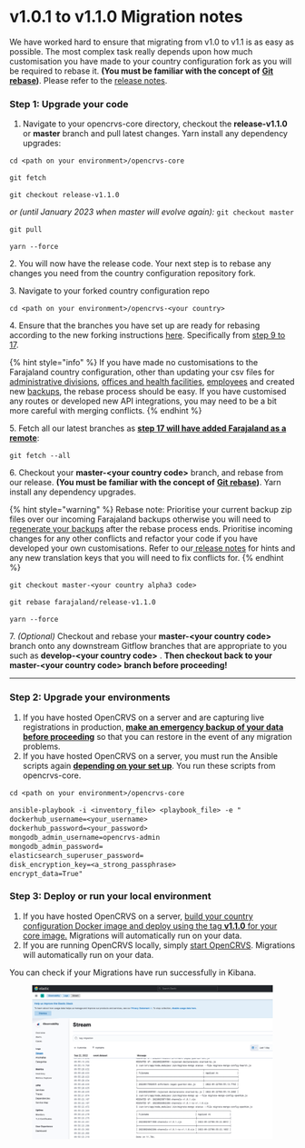 # v1.0.1 to v1.1.0 Migration notes

We have worked hard to ensure that migrating from v1.0 to v1.1 is as easy as possible.  The most complex task really depends upon how much customisation you have made to your country configuration fork as you will be required to rebase it.  **(You must be familiar with the concept of** [**Git rebase**](https://www.atlassian.com/git/tutorials/rewriting-history/git-rebase)**)**. Please refer to the [release notes](v1.1.0-stable-release-notes.md).



### Step 1: Upgrade your code

1. Navigate to your opencrvs-core directory, checkout the **release-v1.1.0** or **master** branch and pull latest changes.  Yarn install any dependency upgrades:

```
cd <path on your environment>/opencrvs-core
```

```
git fetch
```

```
git checkout release-v1.1.0
```

_or (until January 2023 when master will evolve again):_ `git checkout master`

```
git pull
```

```
yarn --force
```

2\. You will now have the release code.  Your next step is to rebase any changes you need from the country configuration repository fork.

3\. Navigate to your forked country configuration repo

```
cd <path on your environment>/opencrvs-<your country>
```

4\. Ensure that the branches you have set up are ready for rebasing according to the new forking instructions [here](../../setup/3.-installation/3.2-set-up-your-own-country-configuration/3.2.1-fork-your-own-country-configuration-repository.md).  Specifically from [step 9 to 17](../../setup/3.-installation/3.2-set-up-your-own-country-configuration/3.2.1-fork-your-own-country-configuration-repository.md).

{% hint style="info" %}
If you have made no customisations to the Farajaland country configuration, other than updating your csv files for [administrative divisions](../../setup/3.-installation/3.2-set-up-your-own-country-configuration/3.2.2-set-up-administrative-address-divisions/), [offices and health facilities](../../setup/3.-installation/3.2-set-up-your-own-country-configuration/3.2.4-set-up-employees-for-testing-or-production/3.2.3.2-prepare-source-file-for-production-employees.md), [employees](../../setup/3.-installation/3.2-set-up-your-own-country-configuration/3.2.4-set-up-employees-for-testing-or-production/) and created new [backups](../../setup/3.-installation/3.2-set-up-your-own-country-configuration/3.2.6-create-factory-reset-backups-for-development.md), the rebase process should be easy.  If you have customised any routes or developed new API integrations, you may need to be a bit more careful with merging conflicts.
{% endhint %}

5\. Fetch all our latest branches as [**step 17 will have added Farajaland as a remote**](../../setup/3.-installation/3.2-set-up-your-own-country-configuration/3.2.1-fork-your-own-country-configuration-repository.md):

```
git fetch --all
```

6\. Checkout your **master-\<your country code>** branch, and rebase from our release. **(You must be familiar with the concept of** [**Git rebase**](https://www.atlassian.com/git/tutorials/rewriting-history/git-rebase)**)**.  Yarn install any dependency upgrades. &#x20;

{% hint style="warning" %}
Rebase note: Prioritise your current backup zip files over our incoming Farajaland backups otherwise you will need to [regenerate your backups](../../setup/3.-installation/3.2-set-up-your-own-country-configuration/3.2.6-create-factory-reset-backups-for-development.md) after the rebase process ends.  Prioritise incoming changes for any other conflicts and refactor your code if you have developed your own customisations. Refer to our[ release notes](v1.1.0-stable-release-notes.md) for hints and any new translation keys that you will need to fix conflicts for.
{% endhint %}

```
git checkout master-<your country alpha3 code>
```

```
git rebase farajaland/release-v1.1.0
```

```
yarn --force
```

7\. _(Optional)_ Checkout and rebase your **master-\<your country code>** branch onto any downstream Gitflow branches that are appropriate to you such as **develop-\<your country code>** . **Then checkout back to your master-\<your country code> branch before proceeding!**

****

### Step 2: Upgrade your **environments**

1. If you have hosted OpenCRVS on a server and are capturing live registrations in production, [**make an emergency backup of your data before proceeding**](../../setup/3.-installation/3.3-set-up-a-server-hosted-environment/3.3.7-automated-backup-and-restore-optional-external-backups.md) so that you can restore in the event of any migration problems.
2. If you have hosted OpenCRVS on a server, you must run the Ansible scripts again [**depending on your set up**](../../setup/3.-installation/3.3-set-up-a-server-hosted-environment/3.3.2-install-dependencies.md).  You run these scripts from opencrvs-core.

```
cd <path on your environment>/opencrvs-core
```

```
ansible-playbook -i <inventory_file> <playbook_file> -e "
dockerhub_username=<your_username>
dockerhub_password=<your_password>
mongodb_admin_username=opencrvs-admin
mongodb_admin_password=
elasticsearch_superuser_password=
disk_encryption_key=<a_strong_passphrase>
encrypt_data=True"
```

###

### Step 3: Deploy or run your local environment&#x20;

1. If you have hosted OpenCRVS on a server, [build your country configuration Docker image and deploy using the tag **v1.1.0** for your core image.](../../setup/3.-installation/3.3-set-up-a-server-hosted-environment/3.3.6-deploy.md)  Migrations will automatically run on your data.
2. If you are running OpenCRVS locally, simply [start OpenCRVS](../../setup/3.-installation/3.1-set-up-a-development-environment/3.1.3-starting-and-stopping-opencrvs.md).  Migrations will automatically run on your data.

You can check if your Migrations have run successfully in Kibana. &#x20;

<figure><img src="../../.gitbook/assets/Screenshot 2022-09-22 at 10.15.59.png" alt=""><figcaption></figcaption></figure>
